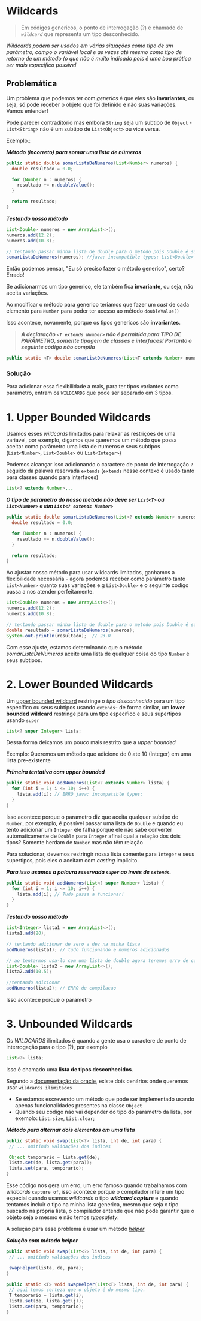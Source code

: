 # Wildcards

> Em códigos genericos, o ponto de interrogação (?) é chamado de _`wildcard`_ que representa um tipo desconhecido.

_Wildcards podem ser usados em várias situações como tipo de um parâmetro, campo o variável local e as vezes até mesmo como tipo de retorno de um método (o que não é muito indicado pois é uma boa prática ser mais específico possível_


## Problemática

Um problema que podemos ter com _generics_ é que eles são **invariantes**, ou seja, só pode receber o objeto que foi definido e não suas variações. Vamos entender!

Pode parecer contraditório mas embora `String` seja um subtipo de `Object` - `List<String>` não é um subtipo de `List<Object>` ou vice versa.

Exemplo.:

**_Método (incorreto) para somar uma lista de números_**
```java
public static double somarListaDeNumeros(List<Number> numeros) {
  double resultado = 0.0;

  for (Number n : numeros) {
    resultado += n.doubleValue();
  }

  return resultado;
}
```

**_Testando nosso método_**
```java
List<Double> numeros = new ArrayList<>();
numeros.add(12.2);
numeros.add(10.8);

// tentando passar minha lista de double para o metodo pois Double é subtipo de Number
somarListaDeNumeros(numeros); //java: incompatible types: List<Double> cannot be converted to List<Number>
```

Então podemos pensar, "Eu só preciso fazer o método generico", certo? Errado!

Se adicionarmos um tipo generico, ele também fica **invariante**, ou seja, não aceita variações.

Ao modificar o método para generico teríamos que fazer um _cast_ de cada elemento para `Number` para poder ter acesso ao método `doubleValue()`

Isso acontece, novamente, porque os tipos genericos são **invariantes**.

> **_A declaração `<T extends Number>` não é permitida para TIPO DE PARÂMETRO, somente tipagem de classes e interfaces! Portanto o seguinte código não compila_**
```java
public static <T> double somarListDeNumeros(List<T extends Number> numeros) { /* ... */ }
```

### Solução

Para adicionar essa flexibilidade a mais, para ter tipos variantes como parâmetro, entram os `WILDCARDS` que pode ser separado em 3 tipos.

# 1. Upper Bounded Wildcards

Usamos esses _wildcards_ limitados para relaxar as restrições de uma variável, por exemplo, digamos que queremos um método que possa aceitar como parâmetro uma lista de numeros e seus subtipos (`List<Number>`, `List<Double>` ou `List<Integer>`)

Podemos alcançar isso adicionando o caractere de ponto de interrogação `?` seguido da palavra reservada `extends` (`extends` nesse contexo é usado tanto para classes quando para interfaces)

```java
List<? extends Number>...
```

**_O tipo de parametro do nosso método não deve ser `List<T>` ou `List<Number>` e sim `List<? extends Number>`_**
```java
public static double somarListaDeNumeros(List<? extends Number> numeros) {
  double resultado = 0.0;

  for (Number n : numeros) {
    resultado += n.doubleValue();
  }

  return resultado;
}
```

Ao ajustar nosso método para usar wildcards limitados, ganhamos a flexibilidade necessária - agora podemos receber como parâmetro tanto `List<Number>` quanto suas variações e.g `List<Double>` e o seguinte codigo passa a nos atender perfeitamente.
```java
List<Double> numeros = new ArrayList<>();
numeros.add(12.2);
numeros.add(10.8);

// tentando passar minha lista de double para o metodo pois Double é subtipo de Number
double resultado = somarListaDeNumeros(numeros);
System.out.println(resultado);  // 23.0
```

Com esse ajuste, estamos determinando que o método _somarListaDeNumeros_ aceite uma lista de qualquer coisa do tipo `Number` e seus subtipos.

# 2. Lower Bounded Wildcards

Um [upper bounded wildcard](#1-upper-bounded-wildcards) restringe o _tipo desconhecido_ para um tipo específico ou seus subtipos usando `extends`- de forma similar, um **lower bounded wildcard** restringe para um tipo específico e seus supertipos usando `super`

```java
List<? super Integer> lista;
```

Dessa forma deixamos um pouco mais restrito que a _upper bounded_

Exemplo: Queremos um método que adicione de 0 ate 10 (Integer) em uma lista pre-existente

**_Primeira tentativa com upper bounded_**
```java
public static void addNumeros(List<? extends Number> lista) {
  for (int i = 1; i <= 10; i++) {
    lista.add(i); // ERRO java: incompatible types:
  }
}
```

Isso acontece porque o parametro diz que aceita qualquer subtipo de `Number`, por exemplo, é possível passar uma lista de `Double` e quando eu tento adicionar um `Integer` ele falha porque ele não sabe converter automaticamente de `Double` para `Integer` afinal qual a relação dos dois tipos? Somente herdam de `Number` mas não têm relação

Para solucionar, devemos restringir nossa lista somente para `Integer` e seus supertipos, pois eles o aceitam com _casting_ implicito.

**_Para isso usamos a palavra reservada `super` ao invés de `extends`._**
```java
public static void addNumeros(List<? super Number> lista) {
  for (int i = 1; i <= 10; i++) {
    lista.add(i); // Tudo passa a funcionar!
  }
}
```

**_Testando nosso método_**
```java
List<Integer> lista1 = new ArrayList<>();
lista1.add(20);

// tentando adicionar de zero a dez na minha lista
addNumeros(lista1); // tudo funcionando e numeros adicionados

// ao tentarmos usa-lo com uma lista de double agora teremos erro de compilacao!
List<Double> lista2 = new ArrayList<>();
lista2.add(10.5);

//tentando adicionar
addNumeros(lista2); // ERRO de compilacao
```

Isso acontece porque o parametro

# 3. Unbounded Wildcards

Os _WILDCARDS_ ilimitados é quando a gente usa o caractere de ponto de interrogação para o tipo (?), por exemplo

```java
List<?> lista;
```
Isso é chamado uma **lista de tipos desconhecidos**.

Segundo a [documentação da oracle](https://docs.oracle.com/javase/tutorial/java/generics/unboundedWildcards.html), existe dois cenários onde queremos usar `wildcards ilimitados`
* Se estamos escrevendo um método que pode ser implementado usando apenas funcionalidades presentes na classe `Object`
* Quando seu código não vai depender do tipo do parametro da lista, por exemplo: `List.size`, `List.clear`;

**_Método para alternar dois elementos em uma lista_**
```java
public static void swap(List<?> lista, int de, int para) {
 // ... omitindo validações dos indices

 Object temporario = lista.get(de);
 lista.set(de, lista.get(para));
 lista.set(para, temporario);
} 
```

Esse código nos gera um erro, um erro famoso quando trabalhamos com _wildcards_ `capture of`, isso acontece porque o compilador infere um tipo especial quando usamos _wildcards_ o tipo **_wildcard capture_** e quando tentamos incluir o tipo na minha lista generica, mesmo que seja o tipo buscado na própria lista, o compilador entende que não pode garantir que o objeto seja o mesmo e não temos _typesafety_.

A solução para esse problema é usar um método _[helper](https://docs.oracle.com/javase/tutorial/java/generics/examples/WildcardFixed.java)_

**_Solução com método helper_**
```java
public static void swap(List<?> lista, int de, int para) {
 // ... omitindo validações dos indices

 swapHelper(lista, de, para);
}

public static <T> void swapHelper(List<T> lista, int de, int para) {
 // aqui temos certeza que o objeto é do mesmo tipo.
 T temporario = lista.get(i);
 lista.set(de, lista.get(j));
 lista.set(para, temporario);
}
```